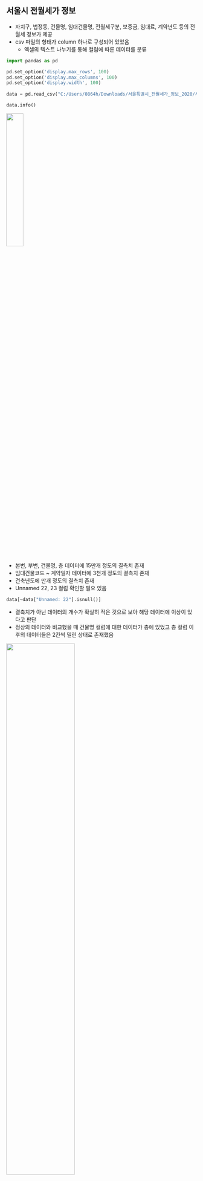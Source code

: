 ## 서울시 전월세가 정보

- 자치구, 법정동, 건물명, 임대건물명, 전월세구분, 보증금, 임대료, 계약년도 등의 전월세 정보가 제공
- csv 파일의 형태가 column 하나로 구성되어 있었음
  - 엑셀의 텍스트 나누기를 통해 컬럼에 따른 데이터를 분류

```python
import pandas as pd

pd.set_option('display.max_rows', 100)
pd.set_option('display.max_columns', 100)
pd.set_option('display.width', 100)
              
data = pd.read_csv("C:/Users/0864h/Downloads/서울특별시_전월세가_정보_2020/서울특별시_전월세가_정보_2020.csv", encoding="CP949")

data.info()
```

<img src="https://user-images.githubusercontent.com/58063806/126503714-a2e63128-760f-4372-9278-c0ea423d9d44.png" width=30% />

- 본번, 부번, 건물명, 층 데이터에 15만개 정도의 결측치 존재
- 임대건물코드 ~ 계약일자 테이터에 3천개 정도의 결측치 존재
- 건축년도에 만개 정도의 결측치 존재
- Unnamed 22, 23 컬럼 확인할 필요 있음

```python
data[~data["Unnamed: 22"].isnull()]
```

- 결측치가 아닌 데이터의 개수가 확실히 적은 것으로 보아 해당 데이터에 이상이 있다고 판단
- 정상의 데이터와 비교했을 때 건물명 컬럼에 대한 데이터가 층에 있었고 층 컬럼 이후의 데이터들은 2칸씩 밀린 상태로 존재했음 

<img src="https://user-images.githubusercontent.com/58063806/126504440-375c27c7-c9d6-4da0-9f14-6f438b294b1d.png" width=60% />

```python
data.loc[~data["Unnamed: 22"].isnull(), "건물명"] = data.loc[~data["Unnamed: 22"].isnull(), "층"].values
data.loc[~data["Unnamed: 22"].isnull(), "층":"건축년도"] = data.loc[~data
                                                               ["Unnamed: 22"].isnull(), "임대건물명":].values
```

- 데이터 재배치

```python
cols = ["임대면적", "보증금", "임대료"]
data[cols].describe()
```

- 전체 데이터에 대해 임대면적, 보증금, 임대료에 대한 통계량을 확인

<img src="https://user-images.githubusercontent.com/58063806/126506198-1a97949d-ef86-4df1-8668-3d5d51b61634.png" width=50% />

```python
print(data["전월세구분"].unique())
# array(['준전세', '준월세', '전세', '월세', nan], dtype=object)
print(data["전월세구분"].describe())
# count     514763
# unique         4
# top           전세
# freq      310100
```

- 전월세구분 데이터는 결측치를 제외하고 준전세, 준월세, 전세, 월세 4가지로 구성
- 60% 정도의 비율로 전세의 비중이 높은 것을 알 수 있음

```python
refacted_data = data.pivot_table(["임대료", "보증금"], index=["자치구명", "법정동명", "전월세구분"], 
                                 aggfunc=["mean", "max", "min", "count"])
refacted_data
```

- 각 구의 동, 전월세 별로 보증금과 임대료의 평균, 최대, 최소, 빈도를 추출

<img src="https://user-images.githubusercontent.com/58063806/126520344-780d7eb1-34da-4102-98c5-8e756c5c3115.png" width=80%/>

```python
def show(gu, Type):
    df = refacted_data[(refacted_data.reset_index(["법정동명", "전월세구분"]).index == gu)]
    df = df.reset_index("전월세구분")[df.reset_index("전월세구분")["전월세구분"].isin([Type])]
    return df

df = show("강남구", "월세")
df
```

- EX) 강남구에 속한 각 동별 월세의 보증금, 임대료 평균, 최대, 최소, 빈도

<img src="https://user-images.githubusercontent.com/58063806/126521198-fb5952e7-72e5-4b1f-ac6b-36c86409b6bb.png" width=80%/>

```python
from matplotlib import patches

plt.rcParams.update({'font.size': 20})
fig = df["mean"].plot.bar(grid=True, title="월세", figsize=(25, 15), rot=45)
for bar in fig.patches:
    fig.annotate(round(bar.get_height()), 
                       (bar.get_x() + bar.get_width() / 2, 
                        bar.get_height()), ha='center', va='center',
                       size=20, xytext=(-1, 8),
                       textcoords='offset points')
```

- EX) 강남구에 속한 각 동별 월세에 해당하는 보증금, 임대료 평균 시각화

<img src="https://user-images.githubusercontent.com/58063806/126522133-2fb3d20d-9ee6-4b10-9dc8-697c6c005411.png" width=80% />



#### 클러스터링을 통해 구별 시세 구분

```python
data[data["전월세구분"] == "월세"].자치구명.value_counts()
# 관악구     2819
# 강서구     1839
# 강남구     1467
# 금천구     1360
# ...
# 성동구      527
# 양천구      524
# 종로구      339
# 중구       258

refacted_data = data[data["전월세구분"] == "월세"].pivot_table(["임대면적", "임대료", "보증금"], index=["자치구명"], 
                                 aggfunc=["mean"])
refacted_data
# mean
# 			보증금		 임대료		임대면적
# 자치구명			
# 강남구	839.624404	97.064079	36.929790
# 강동구	343.768067	41.640335	30.226891
# 강북구	303.504222	35.761158	30.452353
# 강서구	449.712887	48.929852	25.846111
# 관악구	318.993969	42.491665	26.324938
# 광진구	361.939052	43.867569	28.066967
# 구로구	385.652252	43.360359	28.963062
# ...
```

- 각 구별로 매물의 차이가 많이나는 지역도 있었음 
- 서울시의 구별 월세 매물의 임대면적, 임대료, 보증금 평균치를 추출

```python
from sklearn.cluster import KMeans

cluster = KMeans(n_clusters=5, random_state=42, init="k-means++")
cluster.fit(refacted_data)

label = pd.DataFrame(cluster.predict(refacted_data), columns=["cluster"], index=refacted_data.index)
label
# 	cluster
# 자치구명	
# 강남구	1
# 강동구	0
# 강북구	3
# 강서구	2
# 관악구	3
# 광진구	0
# 구로구	0
# ...
```

- 클러스터링을 통해 5개의 군집을 생성

```python
from matplotlib import patches

cluster_centroid = pd.DataFrame(cluster.cluster_centers_, columns=["보증금", "임대료", "임대면적"])
fig = cluster_centroid.plot.bar(figsize=(12, 7), grid=True, title="서울시 월세 현황")
for bar in fig.patches:
    fig.annotate(round(bar.get_height()), 
                       (bar.get_x() + bar.get_width() / 2, 
                        bar.get_height()), ha='center', va='center',
                       size=15, xytext=(-1, 8), 
                       textcoords='offset points')
```

- 각 군집의 중심에 대해 시각화 
- 결과를 보면 상대적으로 임대면적에는 큰 차이가 없었으며 보증금 부분에서 각 군집간 편차가 큼 을 확인

<img src="https://user-images.githubusercontent.com/58063806/126778402-dd566929-1ace-457a-b484-86b1cdb84e69.png" width=60%/>

- 용산, 서초, 강남 지역의 보증금, 임대료의 시세가 가장 높다고 판단 가능
- 0번과 3번 군집에 해당하는 지역은 비교적 낮은 시세를 형성하고 있다고 판단 가능

<img src="https://user-images.githubusercontent.com/58063806/126778437-041eaea9-3ddd-446a-89a8-30608a41cb52.png" width=70% />

#### 주거 형태에 따른 분류

```python
data["임대건물명"].unique()
# array(['단독/다가구', '아파트', '다세대/연립', '오피스텔', nan], dtype=object)
```

- 결측값을 포함한 5 종류의 형태가 존재

```python
data[data["임대건물명"].isnull()].isnull().sum()
# 층          2739
# 임대건물코드     2739
# 임대건물명      2739
# 임대면적       2739
# 전월세구분코드    2739
# 전월세구분      2739
# 보증금        2739
# 임대료        2739
# 계약년도       2739
# 계약일자       2739
# 건축년도       2739

data.drop(index=data[data["임대건물명"].isnull()].index, inplace=True)
```

- 임대건물명을 결측값으로 하는 데이터들은 이후의 데이터들도 모두 결측치였음
- 제거하고 분류를 진행

```python
data.임대건물명.value_counts()
# 아파트       195586
# 단독/다가구    154572
# 다세대/연립    113014
# 오피스텔       51591

cols = ["임대면적", "보증금", "임대료"]
selected_df = data[(data["임대건물명"].isin(["오피스텔", "다세대/연립"])) & (data["전월세구분"] == "월세")]
selected_df.loc[:, cols].describe()
# 		  임대면적		보증금		  임대료
# count	7502.000000	7502.000000	7502.000000
# mean	29.164356	569.933351	63.552254
# std	17.526745	479.741928	55.620949
# min	8.000000	0.000000	5.000000
# 25%	19.000000	500.000000	47.000000
# 50%	24.000000	500.000000	54.000000
# 75%	33.000000	500.000000	77.750000
# max	280.000000	30000.000000  3600.000000
```

- 오피스텔과 다세대/연립은 전체 매물의 30% 정도를 차지
- 오피스텔과 다세대/연립의 월세에 한정해서 데이터를 추출 

```python
selected_df.자치구명.value_counts()

# 강서구     1300
# 강남구      640
# 송파구      601
# 마포구      526
# ...
# 강북구      111
# 종로구      102
# 중구        94
# 성동구      86

refacted_data = selected_df.pivot_table(["임대면적", "임대료", "보증금"], index=["자치구명"], aggfunc=["mean"])
refacted_data

# 	mean
# 			보증금		  임대료		임대면적
# 자치구명			
# 강남구	864.826563	102.645309	32.314064
# 강동구	449.006969	53.048782	26.080139
# 강북구	383.054054	45.981983	37.108109
# 강서구	490.390000	52.786922	23.647692
# 관악구	442.828859	52.406040	28.822147
# 광진구	452.724138	58.737068	31.094828
# 구로구	509.570439	54.667435	28.240185
# ...
```

- 역시 각 구별로 매물수 편차가 존재 
- 서울시의 구별 오피스텔과 다세대/연립 월세 매물의 임대면적, 임대료, 보증금 평균치를 추출

```python
import matplotlib.pyplot as plt
from matplotlib import patches

plt.rc('font', family="Malgun Gothic")
plt.rcParams.update({'font.size': 15})
cluster_centroid = pd.DataFrame(cluster.cluster_centers_, columns=["보증금", "임대료", "임대면적"])
fig = cluster_centroid.plot.bar(figsize=(12, 7), rot=0, grid=True, title="서울시 오피스텔, 다세대/연립 월세 현황")
for bar in fig.patches:
    fig.annotate(round(bar.get_height()), 
                       (bar.get_x() + bar.get_width() / 2, 
                        bar.get_height()), ha='center', va='center',
                       size=15, xytext=(-1, 8), 
                       textcoords='offset points')
```

- 결과를 보면 3번 군집은 임대면적에서도 2번이나 4번 군집에 비해 40% 정도의 차이를 보임
- 보증금과 임대료 부분에서도 각 군집의 차이가 있었고 특히 보증금 부분에서는 큰 편차를 보임 

<img src="https://user-images.githubusercontent.com/58063806/127015691-84afde5c-c62a-4672-b7ea-c22cb9f5dfbf.png" width=60% />

- 오피스텔과 다세대/연립에 대한 결과도 기존의 결과와 유사하게 용산, 강남, 서초, 종로 지역에서 높은 시세를 형성하고 있다는 결과를 알 수 있음

<img src="https://user-images.githubusercontent.com/58063806/127019150-2dda4521-ba0f-4a92-9854-01cbc46e6adf.png" width=70%/>